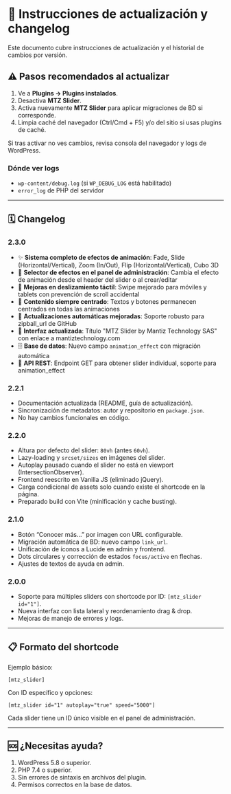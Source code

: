 # 🔄 Instrucciones de actualización y changelog

Este documento cubre instrucciones de actualización y el historial de cambios por versión.

## ⚠️ Pasos recomendados al actualizar

1. Ve a **Plugins → Plugins instalados**.
2. Desactiva **MTZ Slider**.
3. Activa nuevamente **MTZ Slider** para aplicar migraciones de BD si corresponde.
4. Limpia caché del navegador (Ctrl/Cmd + F5) y/o del sitio si usas plugins de caché.

Si tras activar no ves cambios, revisa consola del navegador y logs de WordPress.

### Dónde ver logs
- `wp-content/debug.log` (si `WP_DEBUG_LOG` está habilitado)
- `error_log` de PHP del servidor

---

## 🗓️ Changelog

### 2.3.0
- ✨ **Sistema completo de efectos de animación**: Fade, Slide (Horizontal/Vertical), Zoom (In/Out), Flip (Horizontal/Vertical), Cubo 3D
- 🎨 **Selector de efectos en el panel de administración**: Cambia el efecto de animación desde el header del slider o al crear/editar
- 📱 **Mejoras en deslizamiento táctil**: Swipe mejorado para móviles y tablets con prevención de scroll accidental
- 🎯 **Contenido siempre centrado**: Textos y botones permanecen centrados en todas las animaciones
- 🔄 **Actualizaciones automáticas mejoradas**: Soporte robusto para zipball_url de GitHub
- 🏢 **Interfaz actualizada**: Título "MTZ Slider by Mantiz Technology SAS" con enlace a mantiztechnology.com
- 🗄️ **Base de datos**: Nuevo campo `animation_effect` con migración automática
- 🔌 **API REST**: Endpoint GET para obtener slider individual, soporte para animation_effect

### 2.2.1
- Documentación actualizada (README, guía de actualización).
- Sincronización de metadatos: autor y repositorio en `package.json`.
- No hay cambios funcionales en código.

### 2.2.0
- Altura por defecto del slider: `80vh` (antes `60vh`).
- Lazy-loading y `srcset/sizes` en imágenes del slider.
- Autoplay pausado cuando el slider no está en viewport (IntersectionObserver).
- Frontend reescrito en Vanilla JS (eliminado jQuery).
- Carga condicional de assets solo cuando existe el shortcode en la página.
- Preparado build con Vite (minificación y cache busting).

### 2.1.0
- Botón “Conocer más…” por imagen con URL configurable.
- Migración automática de BD: nuevo campo `link_url`.
- Unificación de íconos a Lucide en admin y frontend.
- Dots circulares y corrección de estados `focus/active` en flechas.
- Ajustes de textos de ayuda en admin.

### 2.0.0
- Soporte para múltiples sliders con shortcode por ID: `[mtz_slider id="1"]`.
- Nueva interfaz con lista lateral y reordenamiento drag & drop.
- Mejoras de manejo de errores y logs.

---

## 📋 Formato del shortcode

Ejemplo básico:
```
[mtz_slider]
```

Con ID específico y opciones:
```
[mtz_slider id="1" autoplay="true" speed="5000"]
```

Cada slider tiene un ID único visible en el panel de administración.

---

## 🆘 ¿Necesitas ayuda?

1. WordPress 5.8 o superior.
2. PHP 7.4 o superior.
3. Sin errores de sintaxis en archivos del plugin.
4. Permisos correctos en la base de datos.


